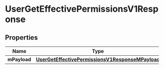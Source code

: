 
# UserGetEffectivePermissionsV1Response

## Properties
| Name | Type | Description | Notes |
| ------------ | ------------- | ------------- | ------------- |
| **mPayload** | [**UserGetEffectivePermissionsV1ResponseMPayload**](UserGetEffectivePermissionsV1ResponseMPayload.md) |  |  |



